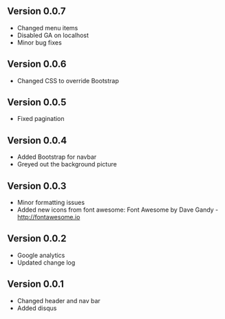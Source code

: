 ## Version 0.0.7
- Changed menu items
- Disabled GA on localhost
- Minor bug fixes

## Version 0.0.6
- Changed CSS to override Bootstrap

## Version 0.0.5
- Fixed pagination

## Version 0.0.4
- Added Bootstrap for navbar
- Greyed out the background picture

## Version 0.0.3
- Minor formatting issues
- Added new icons from font awesome: Font Awesome by Dave Gandy - http://fontawesome.io

## Version 0.0.2
- Google analytics
- Updated change log

## Version 0.0.1
- Changed header and nav bar
- Added disqus